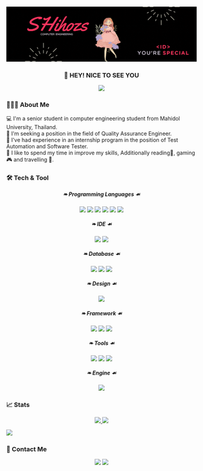 [![Header](https://github.com/SHihozs/SHihozs/blob/main/Header.gif "Header")](https://github.com/SHihozs/)

### <p align="center">👋 HEY! NICE TO SEE YOU</p>

<!--Profile view--:)-->
<p align="center">
    <img src="https://komarev.com/ghpvc/?username=SHihozs&color=dc143c"/>
</p>

### 👨🏻‍💻 About Me

💻 I'm a senior student in computer engineering student from Mahidol University, Thailand.\
🌟 I'm seeking a position in the field of Quality Assurance Engineer.\
💪 I've had experience in an internship program in the position of Test Automation and Software Tester.\
💖 I like to spend my time in improve my skills, Additionally reading📖, gaming🎮 and travelling 🧳.

### 🛠 Tech & Tool 

##### <p align="center">❧ Programming Languages ☙</p>
<p align="center">
    <!--[Python]-->      <img src="https://img.shields.io/static/v1?style=flat&message=Python&color=3776AB&logo=Python&logoColor=FFFFFF&label="/
    <!--[CSS3]-->        <img src="https://img.shields.io/static/v1?style=flat&message=CSS3&color=1572B6&logo=CSS3&logoColor=FFFFFF&label="/
    <!--[PHP]-->         <img src="https://img.shields.io/static/v1?style=flat&message=PHP&color=777BB4&logo=PHP&logoColor=FFFFFF&label="/
    <!--[Java]-->        <img src="https://custom-icon-badges.demolab.com/badge/Java-FF4A35.svg?style=flat&logo=Java&logoColor=FFFFFF&label="/
    <!--[HTML5]-->       <img src="https://img.shields.io/static/v1?style=flat&message=HTML5&color=E34F26&logo=HTML5&logoColor=FFFFFF&label="/
    <!--[JavaScript]-->  <img src="https://img.shields.io/static/v1?style=flat&message=JavaScript&color=222222&logo=JavaScript&logoColor=F7DF1E&label="/
</p>

##### <p align="center">❧ IDE ☙</p>
<p align="center">
    <!--[VS]-->          <img src="https://img.shields.io/static/v1?style=flat&message=Visual+Studio+Code&color=007ACC&logo=Visual+Studio+Code&logoColor=FFFFFF&label="/
    <!--[IntelliJ]-->    <img src="https://img.shields.io/static/v1?style=flat&message=IntelliJ+IDEA&color=8656C3&logo=IntelliJ+IDEA&logoColor=FFFFFF&label="/
</p>
    
##### <p align="center">❧ Database ☙</p>
<p align="center">
    <!--[MySQL]-->       <img src="https://img.shields.io/static/v1?style=flat&message=MySQL&color=4479A1&logo=MySQL&logoColor=FFFFFF&label="/
    <!--[MongoDB]-->     <img src="https://img.shields.io/static/v1?style=flat&message=MongoDB&color=47A248&logo=MongoDB&logoColor=FFFFFF&label="/
    <!--[MariaDB]-->     <img src="https://img.shields.io/static/v1?style=flat&message=MariaDB&color=003545&logo=MariaDB&logoColor=FFFFFF&label="/
</p>
    
##### <p align="center">❧ Design ☙</p>
<p align="center">
    <!--[Figma]-->       <img src="https://img.shields.io/static/v1?style=flat&message=Figma&color=FF75D1&logo=Figma&logoColor=FFFFFF&label="/
</p>
    
##### <p align="center">❧ Framework ☙</p>
<p align="center">
    <!--[Robot]-->        <img src="https://img.shields.io/static/v1?style=flat&message=Robot+Framework&color=58CFB2&logo=Robot+Framework&logoColor=FFFFFF&label="/
    <!--[Vue.js]-->       <img src="https://img.shields.io/static/v1?style=flat&message=Vue.js&color=222222&logo=Vue.js&logoColor=4FC08D&label="/
    <!--[Flask]-->        <img src="https://img.shields.io/static/v1?style=flat&message=Flask&color=000000&logo=Flask&logoColor=FFFFFF&label="/
</p>

##### <p align="center">❧ Tools ☙</p>
<p align="center">
    <!--[Postman]-->      <img src="https://img.shields.io/static/v1?style=flat&message=Postman&color=FF6C37&logo=Postman&logoColor=FFFFFF&label="/
    <!--[DBeaver]-->      <img src="https://custom-icon-badges.demolab.com/badge/DBeaver-E9967A.svg?style=flat&logo=DBeaver&logoColor=FFFFFF&label="/
    <!--[Jenkins]-->      <img src="https://img.shields.io/static/v1?style=flat&message=Jenkins&color=CD5C5C&logo=Jenkins&logoColor=FFFFFF&label="/
</p>
    
##### <p align="center">❧ Engine ☙</p>
<p align="center">
    <!--[Unreal]-->       <img src="https://img.shields.io/static/v1?style=flat&message=Unreal+Engine&color=0E1128&logo=Unreal+Engine&logoColor=FFFFFF&label="/
</p>


### 📈 Stats

<p align="center">
<a href="https://github.com/SHihozs">
  <img height="180em" src="https://github-readme-stats.vercel.app/api?username=SHihozs&show_icons=true&theme=radical"/>
  <img height="180em" src="https://github-readme-stats.vercel.app/api/top-langs/?username=SHihozs&theme=radical&layout=compact&langs_count=8"/>
</a>
</p>

<!--Line--:)-->
<img src="https://user-images.githubusercontent.com/73097560/115834477-dbab4500-a447-11eb-908a-139a6edaec5c.gif">

### 🤝 Contact Me

<p align="center">
<a href="mailto:ws.yanisa@gmail.com"><img src="https://img.shields.io/badge/-ws.yanisa@gmail.com-D14836?style=flat&logo=Gmail&logoColor=white"/></a>
<a href="https://www.linkedin.com/in/SHihoz/"><img src="https://img.shields.io/badge/Yanisa-Suphatsathienkul-blue?style=flat&logo=Linkedin&logoColor=white"/></a>
<!--<a href="https://shihozz.wixsite.com/shihoz"><img src="https://img.shields.io/badge/SHihoz-000?style=flat&logo=wix&logoColor=white"/></a>-->
</p>
